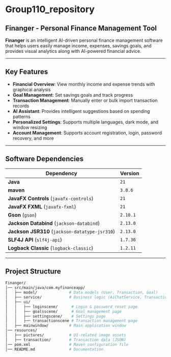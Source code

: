# Group110_repository

## **Finanger - Personal Finance Management Tool**

**Finanger** is an intelligent AI-driven personal finance management software that helps users easily manage income, expenses, savings goals, and provides visual analytics along with AI-powered financial advice.

---

## **Key Features**
-  **Financial Overview**: View monthly income and expense trends with graphical analysis
-  **Goal Management**: Set savings goals and track progress
-  **Transaction Management**: Manually enter or bulk import transaction records
-  **AI Assistant**: Provides intelligent suggestions based on spending patterns
-  **Personalized Settings**: Supports multiple languages, dark mode, and window resizing
-  **Account Management**: Supports account registration, login, password recovery, and more

---

## **Software Dependencies**
| Dependency | Version  |
|------------|----------|
| **Java** | `21`     |
|**maven** | `3.8.6`  |
| **JavaFX Controls** (`javafx-controls`) | `21`     |
| **JavaFX FXML** (`javafx-fxml`) | `21`     |
| **Gson** (`gson`) | `2.10.1` |
| **Jackson Databind** (`jackson-databind`) | `2.13.0` |
| **Jackson JSR310** (`jackson-datatype-jsr310`) | `2.13.0` |
| **SLF4J API** (`slf4j-api`) | `1.7.36` |
| **Logback Classic** (`logback-classic`) | `1.2.11` |

---

## **Project Structure**
```bash
Finanger/
│── src/main/java/com.myfinanceapp/
│   ├── model/              # Data models (User, Transaction, Goal)
│   ├── service/            # Business logic (AiChatService, TransactionService, etc.)
│   ├── ui/
│   │   ├── loginscene/      # Login & password reset page
│   │   ├── goalsscene/      # Goal management page
│   │   ├── settingscene/    # Settings page
│   │   ├── transactionscene # Transaction management page
│   ├── mainwindow/         # Main application window
│── resources/
│   ├── pictures/           # UI-related image assets
│   ├── transaction/        # Transaction data (JSON)
│── pom.xml                 # Maven configuration file
│── README.md               # Documentation
```

